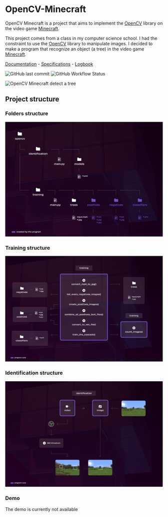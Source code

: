 # OpenCV-Minecraft

OpenCV Minecraft is a project that aims to implement the [OpenCV](https://opencv.org/) library on the video game [Minecraft](https://minecraft.net).

This project comes from a class in my computer science school. I had the constraint to use the [OpenCV](https://opencv.org/) library to manipulate images. I decided to make a program that recognize an object (a tree) in the video game [Minecraft](https://minecraft.net).

[Documentation](https://docs.google.com/document/d/1ZlGSsDPuxT4mZsVWNyLaHXwyhqtaB1yeLEhQfmHXU44/) - [Specifications](https://docs.google.com/document/d/16gqORb4RyFK7fazQYQEVmj3Tza6Dj3DeS2O0oK9XvYk) - [Logbook](https://docs.google.com/document/d/1k9WzRwKpsKyxoCAJc5K88qaNXDz-lVgYPyrLLRAM08Y)

![GitHub last commit](https://img.shields.io/github/last-commit/JeremyMeissner/OpenCV-Minecraft) ![GitHub Workflow Status](https://img.shields.io/github/workflow/status/JeremyMeissner/OpenCV-Minecraft/CodeQL)

![OpenCV Minecraft detect a tree](.github/img/oaktree.gif)

## Project structure

### Folders structure

![OpenCV Minecraft detect a tree](.github/img/organization.png)

### Training structure

![OpenCV Minecraft detect a tree](.github/img/struct-training.png)

### Identification structure

![OpenCV Minecraft detect a tree](.github/img/struct-identification.png)

### Demo

The demo is currently not available
